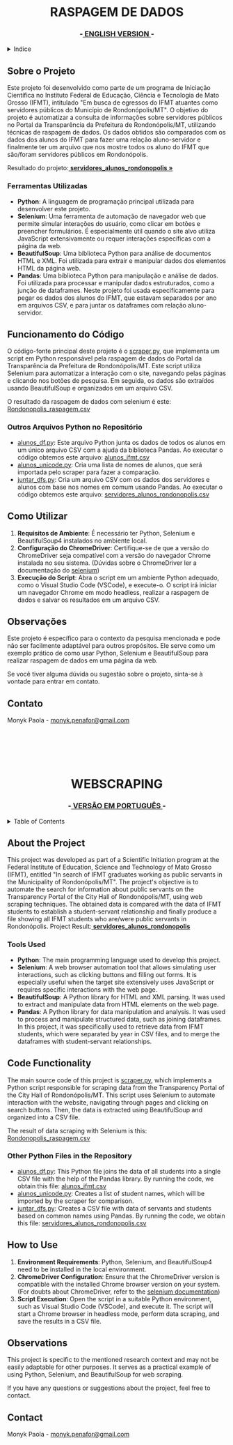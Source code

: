 <h1 id="portugues" align="center">RASPAGEM DE DADOS</h1>

<h3 align="center">-<a href="#english"> ENGLISH VERSION </a>-</h3>


<details>
  <summary>Indice</summary>
  <ol>
    <li>
      <a href="#sobre-o-projeto">Sobre o Projeto</a>
      <ul>
        <li><a href="#ferramentas-utilizadas">Ferramentas Utilizadas</a></li>
      </ul>
    </li>
    <li>
      <a href="#funcionamento-do-codigo">Funcionamento do Código</a>
    </li>
    <li><a href="#como-utilizar">Como Utilizar</a></li>
    <li><a href="#observações">Observações</a></li>
    <li><a href="#contato">Contato</a></li>
  </ol>
</details>


## Sobre o Projeto

Este projeto foi desenvolvido como parte de um programa de Iniciação Científica no Instituto Federal de Educação, Ciência e Tecnologia de Mato Grosso (IFMT), intitulado "Em busca de egressos do IFMT atuantes como servidores públicos do Município de Rondonópolis/MT". O objetivo do projeto é automatizar a consulta de informações sobre servidores públicos no Portal da Transparência da Prefeitura de Rondonópolis/MT, utilizando técnicas de raspagem de dados. Os dados obtidos são comparados com os dados dos alunos do IFMT para fazer uma relação aluno-servidor e finalmente ter um arquivo que nos mostre todos os aluno do IFMT que são/foram servidores públicos em Rondonópolis. 

Resultado do projeto:<a href="https://github.com/MonykPenafor/WEBSCRAPING/blob/main/DADOS%20OBTIDOS/servidores_alunos_rondonopolis.csv"> <strong> servidores_alunos_rondonopolis »</strong></a>


### Ferramentas Utilizadas

- **Python**: A linguagem de programação principal utilizada para desenvolver este projeto.
- **Selenium**: Uma ferramenta de automação de navegador web que permite simular interações do usuário, como clicar em botões e preencher formulários. É especialmente útil quando o site alvo utiliza JavaScript extensivamente ou requer interações específicas com a página da web.
- **BeautifulSoup**: Uma biblioteca Python para análise de documentos HTML e XML. Foi utilizada para extrair e manipular dados dos elementos HTML da página web.
- **Pandas**: Uma biblioteca Python para manipulação e análise de dados. Foi utilizada para processar e manipular dados estruturados, como a junção de dataframes. Neste projeto foi usada especificamente para pegar os dados dos alunos do IFMT, que estavam separados por ano em arquivos CSV, e para juntar os dataframes com relação aluno-servidor.


## Funcionamento do Código

O código-fonte principal deste projeto é o [scraper.py](https://github.com/MonykPenafor/WEBSCRAPING/blob/main/scraper.py), que implementa um script em Python responsável pela raspagem de dados do Portal da Transparência da Prefeitura de Rondonópolis/MT. Este script utiliza Selenium para automatizar a interação com o site, navegando pelas páginas e clicando nos botões de pesquisa. Em seguida, os dados são extraídos usando BeautifulSoup e organizados em um arquivo CSV.

O resultado da raspagem de dados com selenium é este: [Rondonopolis_raspagem.csv](https://github.com/MonykPenafor/WEBSCRAPING/blob/main/DADOS%20OBTIDOS/Rondonopolis_raspagem.csv)

### Outros Arquivos Python no Repositório

- [alunos_df.py](https://github.com/MonykPenafor/WEBSCRAPING/blob/main/alunos_df.py): Este arquivo Python junta os dados de todos os alunos em um único arquivo CSV com a ajuda da biblioteca Pandas. Ao executar o código obtemos este arquivo: [alunos_ifmt.csv](https://github.com/MonykPenafor/WEBSCRAPING/blob/main/DADOS%20OBTIDOS/alunos_ifmt.csv)
- [alunos_unicode.py](https://github.com/MonykPenafor/WEBSCRAPING/blob/main/alunos_unicode.py): Cria uma lista de nomes de alunos, que será importada pelo scraper para fazer a comparação.
- [juntar_dfs.py](https://github.com/MonykPenafor/WEBSCRAPING/blob/main/juntar_dfs.py): Cria um arquivo CSV com os dados dos servidores e alunos com base nos nomes em comum usando Pandas. Ao executar o código obtemos este arquivo: [servidores_alunos_rondonopolis.csv](https://github.com/MonykPenafor/WEBSCRAPING/blob/main/DADOS%20OBTIDOS/servidores_alunos_rondonopolis.csv)


## Como Utilizar

1. **Requisitos de Ambiente**: É necessário ter Python, Selenium e BeautifulSoup4 instalados no ambiente local.
2. **Configuração do ChromeDriver**: Certifique-se de que a versão do ChromeDriver seja compatível com a versão do navegador Chrome instalada no seu sistema. (Dúvidas sobre o ChromeDriver ler a documentação do [selenium](https://selenium-python.readthedocs.io/))
3. **Execução do Script**: Abra o script em um ambiente Python adequado, como o Visual Studio Code (VSCode), e execute-o. O script irá iniciar um navegador Chrome em modo headless, realizar a raspagem de dados e salvar os resultados em um arquivo CSV.

## Observações

Este projeto é específico para o contexto da pesquisa mencionada e pode não ser facilmente adaptável para outros propósitos. Ele serve como um exemplo prático de como usar Python, Selenium e BeautifulSoup para realizar raspagem de dados em uma página da web.

Se você tiver alguma dúvida ou sugestão sobre o projeto, sinta-se à vontade para entrar em contato.


## Contato

Monyk Paola - monyk.penafor@gmail.com

<!-- Project Link: [https://github.com/your_username/repo_name](https://github.com/your_username/repo_name) -->


<br /><br /><br /><br />

<h1 id="english" align="center">WEBSCRAPING</h1>
<h3 align="center">-<a href="#portugues"> VERSÃO EM PORTUGUÊS </a>-</h3>

<details>
  <summary>Table of Contents</summary>
  <ol>
    <li>
      <a href="#about-the-project">About the Project</a>
      <ul>
        <li><a href="#tools-used">Tools Used</a></li>
      </ul>
    </li>
    <li>
      <a href="#code-functionality">Code Functionality</a>
    </li>
    <li><a href="#how-to-use">How to Use</a></li>
    <li><a href="#observations">Observations</a></li>
    <li><a href="#contact">Contact</a></li>
  </ol>
</details>


## About the Project

This project was developed as part of a Scientific Initiation program at the Federal Institute of Education, Science and Technology of Mato Grosso (IFMT), entitled "In search of IFMT graduates working as public servants in the Municipality of Rondonópolis/MT". The project's objective is to automate the search for information about public servants on the Transparency Portal of the City Hall of Rondonópolis/MT, using web scraping techniques. The obtained data is compared with the data of IFMT students to establish a student-servant relationship and finally produce a file showing all IFMT students who are/were public servants in Rondonópolis. Project Result:<a href="https://github.com/MonykPenafor/WEBSCRAPING/blob/main/DADOS%20OBTIDOS/servidores_alunos_rondonopolis.csv">  <strong>servidores_alunos_rondonopolis</strong></a>


### Tools Used

- **Python**: The main programming language used to develop this project.
- **Selenium**: A web browser automation tool that allows simulating user interactions, such as clicking buttons and filling out forms. It is especially useful when the target site extensively uses JavaScript or requires specific interactions with the web page.
- **BeautifulSoup**: A Python library for HTML and XML parsing. It was used to extract and manipulate data from HTML elements on the web page.
- **Pandas**: A Python library for data manipulation and analysis. It was used to process and manipulate structured data, such as joining dataframes. In this project, it was specifically used to retrieve data from IFMT students, which were separated by year in CSV files, and to merge the dataframes with student-servant relationships.


## Code Functionality

The main source code of this project is [scraper.py](https://github.com/MonykPenafor/WEBSCRAPING/blob/main/scraper.py), which implements a Python script responsible for scraping data from the Transparency Portal of the City Hall of Rondonópolis/MT. This script uses Selenium to automate interaction with the website, navigating through pages and clicking on search buttons. Then, the data is extracted using BeautifulSoup and organized into a CSV file.

The result of data scraping with Selenium is this: [Rondonopolis_raspagem.csv](https://github.com/MonykPenafor/WEBSCRAPING/blob/main/DADOS%20OBTIDOS/Rondonopolis_raspagem.csv)

### Other Python Files in the Repository

- [alunos_df.py](https://github.com/MonykPenafor/WEBSCRAPING/blob/main/alunos_df.py): This Python file joins the data of all students into a single CSV file with the help of the Pandas library. By running the code, we obtain this file: [alunos_ifmt.csv](https://github.com/MonykPenafor/WEBSCRAPING/blob/main/DADOS%20OBTIDOS/alunos_ifmt.csv)
- [alunos_unicode.py](https://github.com/MonykPenafor/WEBSCRAPING/blob/main/alunos_unicode.py): Creates a list of student names, which will be imported by the scraper for comparison.
- [juntar_dfs.py](https://github.com/MonykPenafor/WEBSCRAPING/blob/main/juntar_dfs.py): Creates a CSV file with data of servants and students based on common names using Pandas. By running the code, we obtain this file: [servidores_alunos_rondonopolis.csv](https://github.com/MonykPenafor/WEBSCRAPING/blob/main/DADOS%20OBTIDOS/servidores_alunos_rondonopolis.csv)


## How to Use

1. **Environment Requirements**: Python, Selenium, and BeautifulSoup4 need to be installed in the local environment.
2. **ChromeDriver Configuration**: Ensure that the ChromeDriver version is compatible with the installed Chrome browser version on your system. (For doubts about ChromeDriver, refer to the [selenium documentation](https://selenium-python.readthedocs.io/))
3. **Script Execution**: Open the script in a suitable Python environment, such as Visual Studio Code (VSCode), and execute it. The script will start a Chrome browser in headless mode, perform data scraping, and save the results in a CSV file.

## Observations

This project is specific to the mentioned research context and may not be easily adaptable for other purposes. It serves as a practical example of using Python, Selenium, and BeautifulSoup for web scraping.

If you have any questions or suggestions about the project, feel free to contact.

## Contact

Monyk Paola - monyk.penafor@gmail.com

<!-- Project Link: [https://github.com/your_username/repo_name](https://github.com/your_username/repo_name) -->

